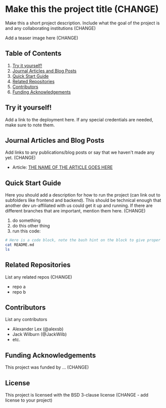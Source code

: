 # Make this the project title (CHANGE)

Make this a short project description. Include what the goal of the project is and any collaborating institutions (CHANGE)

Add a teaser image here (CHANGE)

## Table of Contents


1. [Try it yourself!](#try-it-yourself)
1. [Journal Articles and Blog Posts](#journal-articles-and-blog-posts)
1. [Quick Start Guide](#quick-start-guide)
1. [Related Repositories](#related-repositories)
1. [Contributors](#contributors)
1. [Funding Acknowledgements](#funding-acknowledgements)


## Try it yourself!

Add a link to the deployment here. If any special credentials are needed, make sure to note them.

## Journal Articles and Blog Posts

Add links to any publications/blog posts or say that we haven't made any yet. (CHANGE)

- Article: [THE NAME OF THE ARTICLE GOES HERE](https://google.com)

## Quick Start Guide

Here you should add a description for how to run the project (can link out to subfolders like frontend and backend). This should be technical enough that another dev un-affiliated with us could get it up and running. If there are different branches that are important, mention them here. (CHANGE)

1. do something
2. do this other thing
3. run this code:

``` bash
# Here is a code block, note the bash hint on the block to give proper styling for commands
cat README.md
ls
```

## Related Repositories

List any related repos (CHANGE)

- repo a
- repo b


## Contributors

List any contributors

- Alexander Lex (@alexsb)
- Jack Wilburn (@JackWilb)
- etc.


## Funding Acknowledgements

This project was funded by ... (CHANGE)

## License

This project is licensed with the BSD 3-clause license (CHANGE - add license to your project)
